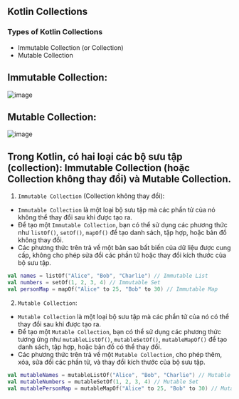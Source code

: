 
## Kotlin Collections

### Types of Kotlin Collections
- Immutable Collection (or Collection)
- Mutable Collection


## Immutable Collection:
![image](https://github.com/hoangtien2k3qx1/Kotlin/assets/122768076/4a5d089a-9096-4a69-b63b-75cc284d876f)

## Mutable Collection:
![image](https://github.com/hoangtien2k3qx1/Kotlin/assets/122768076/5b35f0a5-5bb5-47c2-93ca-5b33e22ec68c)


## Trong Kotlin, có hai loại các bộ sưu tập (collection): Immutable Collection (hoặc Collection không thay đổi) và Mutable Collection.

1. `Immutable Collection` (Collection không thay đổi):

- `Immutable Collection` là một loại bộ sưu tập mà các phần tử của nó không thể thay đổi sau khi được tạo ra.
- Để tạo một `Immutable Collection`, bạn có thể sử dụng các phương thức như `listOf()`, `setOf()`, `mapOf()` để tạo danh sách, tập hợp, hoặc bản đồ không thay đổi.
- Các phương thức trên trả về một bản sao bất biến của dữ liệu được cung cấp, không cho phép sửa đổi các phần tử hoặc thay đổi kích thước của bộ sưu tập.

```kotlin
val names = listOf("Alice", "Bob", "Charlie") // Immutable List
val numbers = setOf(1, 2, 3, 4) // Immutable Set
val personMap = mapOf("Alice" to 25, "Bob" to 30) // Immutable Map
```

2. `Mutable Collection`:

- `Mutable Collection` là một loại bộ sưu tập mà các phần tử của nó có thể thay đổi sau khi được tạo ra.
- Để tạo một `Mutable Collection`, bạn có thể sử dụng các phương thức tương ứng như `mutableListOf()`, `mutableSetOf()`, `mutableMapOf()` để tạo danh sách, tập hợp, hoặc bản đồ có thể thay đổi.
- Các phương thức trên trả về một `Mutable Collection`, cho phép thêm, xóa, sửa đổi các phần tử, và thay đổi kích thước của bộ sưu tập.

```kotlin
val mutableNames = mutableListOf("Alice", "Bob", "Charlie") // Mutable List
val mutableNumbers = mutableSetOf(1, 2, 3, 4) // Mutable Set
val mutablePersonMap = mutableMapOf("Alice" to 25, "Bob" to 30) // Mutable Map
```


